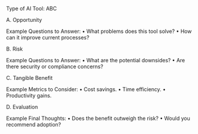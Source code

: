 Type of AI Tool: ABC

A. Opportunity

Example Questions to Answer:
 • What problems does this tool solve?
 • How can it improve current processes?

B. Risk

Example Questions to Answer:
 • What are the potential downsides?
 • Are there security or compliance concerns?

C. Tangible Benefit

Example Metrics to Consider:
 • Cost savings.
 • Time efficiency.
 • Productivity gains.

D. Evaluation

Example Final Thoughts:
 • Does the benefit outweigh the risk?
 • Would you recommend adoption?
